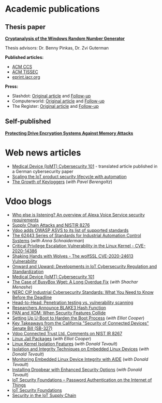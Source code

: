 # Academic publications
## Thesis paper

**[Cryptanalysis of the Windows Random Number Generator](thesis.pdf)**

Thesis advisors: Dr. Benny Pinkas, Dr. Zvi Guterman

**Published articles:** 

* [ACM CCS](http://portal.acm.org/citation.cfm?id=1315304)
* [ACM TISSEC](http://portal.acm.org/citation.cfm?id=1609956.1609966)
* [eprint.iacr.org](https://eprint.iacr.org/2007/419)

**Press:**

* Slashdot: [Original article](http://it.slashdot.org/article.pl?sid=07/11/12/1528211) and [Follow-up](http://it.slashdot.org/article.pl?sid=07/11/22/040221)
* Computerworld: [Original article](http://www.computerworld.com/article/2540185/security0/reverse-engineering-cracks-windows-encryption.html) and [Follow-up](http://www.computerworld.com/article/2539986/security0/microsoft-confirms-that-xp-contains-random-number-generator-bug.html)
* The Register: [Original article](http://www.theregister.co.uk/2007/11/13/windows_random_number_gen_flawed/) and [Follow-up](http://www.theregister.co.uk/2007/11/23/win_xp_random_bug/)


## Self-published

**[Protecting Drive Encryption Systems Against Memory Attacks](http://eprint.iacr.org/2011/221)**

# Web news articles

* [Medical Device (IoMT) Cybersecurity 101](https://www.healthcare-computing.de/das-einmaleins-der-sicherheit-fuer-medizintechnische-geraete-a-999900/?cmp=beleg-mail) - translated article published in a German cybersecurity paper
* [Scaling the IoT product security lifecycle with automation](https://www.helpnetsecurity.com/2018/10/15/iot-product-security-lifecycle/)
* [The Growth of Keyloggers](https://www.helpnetsecurity.com/2009/04/01/the-growth-of-keyloggers/) (*with Pavel Berengoltz*)


# Vdoo blogs

- [Who else is listening? An overview of Alexa Voice Service security requirements](https://www.vdoo.com/blog/who-else-listening-overview-alexa-voice-service-security-requirements)
- [Supply Chain Attacks and NISTIR 8276](https://www.vdoo.com/blog/supply-chain-attacks-and-nistir-8276)
- [Vdoo adds OWASP ASVS to its list of supported standards](https://www.vdoo.com/blog/vdoo-adds-owasp-asvs-to-supported-standards)
- [The 62443 Series of Standards for Industrial Automation Control Systems](https://www.vdoo.com/blog/industrial-automation-control-systems-62443-standard) (*with Anna Schnaiderman*)
- [Critical Privilege Escalation Vulnerability in the Linux Kernel - CVE-2020-14386](https://www.vdoo.com/blog/linux-kernel-cve-2020-14386-vulnerability)
- [Shaking Hands with Wolves - The wolfSSL CVE-2020-24613 Vulnerability](https://www.vdoo.com/blog/shaking-hands-wolves-wolfssl-cve-2020-24613-vulnerability)
- [Onward and Upward: Developments in IoT Cybersecurity Regulation and Standardization](https://www.vdoo.com/blog/onward-and-upward-developments-iot-cybersecurity-regulation-and-standardization)
- [Medical Device (IoMT) Cybersecurity 101](https://www.vdoo.com/blog/internet-of-medical-things-cybersecurity)
- [The Case of BusyBox Wget: A Long Overdue Fix](https://www.vdoo.com/blog/busybox-wget-case) (*with Shachar Menashe*)
- [NERC CIP Industrial Cybersecurity Standards: What You Need to Know Before the Deadline](https://www.vdoo.com/blog/nerc-cip-industrial-cybersecurity-standards)
- [Head-to-Head: Penetration testing vs. vulnerability scanning](https://www.vdoo.com/blog/iot-penetration-testing-vulnerability-scanning)
- [Researchers Announce BLAKE3 Hash Function](https://www.vdoo.com/blog/blake3-hash-function-announced)
- [PAN and XOM: When Security Features Collide](https://www.vdoo.com/blog/pan-and-xom-when-security-features-collide)
- [Setting Up U-Boot to Harden the Boot Process](https://www.vdoo.com/blog/setting-up-u-boot-to-harden-the-boot-process) (*with Elliot Cooper*)
- [Key Takeaways from the California "Security of Connected Devices" Senate Bill (SB-327)](https://www.vdoo.com/blog/key-takeaways-from-the-california-security-of-connected-devices-bill)
- [Vdoo Connected Trust Ltd. Comments on NIST IR 8267](https://www.vdoo.com/blog/vdoo-comments-on-nist-report-8267)
- [Linux Jail Packages](https://www.vdoo.com/blog/linux-jail-packages) (*with Elliot Cooper*)
- [Linux Kernel Isolation Features](https://www.vdoo.com/blog/linux-kernel-isolation-features) (*with Donald Tevault*)
- [Isolation and Integrity Techniques on Embedded Linux Devices](https://www.vdoo.com/blog/isolation-and-integrity-techniques-on-embedded-linux-devices) (*with Donald Tevault*)
- [Monitoring Embedded Linux Device Integrity with AIDE](https://www.vdoo.com/blog/monitoring-embedded-linux-device-integrity-aide) (*with Donald Tevault*)
- [Installing Dropbear with Enhanced Security Options](https://www.vdoo.com/blog/installing-dropbear-with-enhanced-security-options) (*with Donald Tevault*)
- [IoT Security Foundations – Password Authentication on the Internet of Things](https://www.vdoo.com/blog/authentication-on-the-internet-of-things)
- [IoT Security Foundations](https://www.vdoo.com/blog/iot-security-foundations)
- [Security in the IoT Supply Chain](https://www.vdoo.com/blog/security-in-the-iot-supply-chain)
